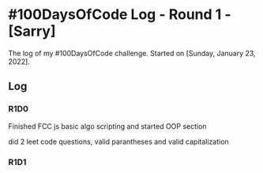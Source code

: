 # #100DaysOfCode Log - Round 1 - [Sarry]

The log of my #100DaysOfCode challenge. Started on [Sunday, January 23, 2022].

## Log

### R1D0

Finished FCC js basic algo scripting and started OOP section

did 2 leet code questions, valid parantheses and valid capitalization 

### R1D1
